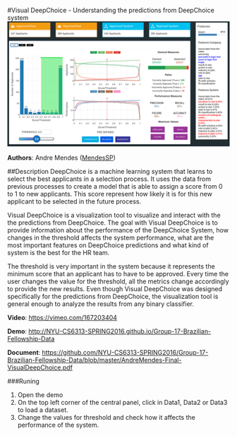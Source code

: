 #Visual DeepChoice - Understanding the predictions from DeepChoice system
![alt text](https://raw.githubusercontent.com/NYU-CS6313-SPRING2016/Group-17-Brazilian-Fellowship-Data/master/VDC-screenshot.png "Visual DeepChoice")

**Authors**: Andre Mendes ([MendesSP](https://github.com/MendesSP))

##Description
DeepChoice is a machine learning system that learns to select the best applicants in a selection process. It uses the data from previous processes to create a model that is able to assign a score from 0 to 1 to new applicants. This score represent how likely it is for this new applicant to be selected in the future process. 

Visual DeepChoice is a visualization tool to visualize and interact with the the predictions from DeepChoice. The goal with Visual DeepChoice is to provide information about the performance of the DeepChoice System, how changes in the threshold affects the system performance, what are the most important features on DeepChoice predictions and what kind of system is the best for the HR team.

The threshold is very important in the system because it represents the minimum score that an applicant has to have to be approved. Every time the user changes the value for the threshold, all the metrics change accordingly to provide the new results. Even though Visual DeepChoice was designed specifically for the predictions from DeepChoice, the visualization tool is general enough to analyze the results from any binary classifier.

**Video**: https://vimeo.com/167203404

**Demo**: http://NYU-CS6313-SPRING2016.github.io/Group-17-Brazilian-Fellowship-Data

**Document**: https://github.com/NYU-CS6313-SPRING2016/Group-17-Brazilian-Fellowship-Data/blob/master/AndreMendes-Final-VisualDeepChoice.pdf

###Runing
1. Open the demo
2. On the top left corner of the central panel, click in Data1, Data2 or Data3 to load a dataset.
3. Change the values for threshold and check how it affects the performance of the system.
